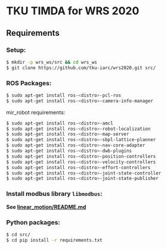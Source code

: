 # TKU TIMDA for WRS 2020

## Requirements

### Setup:
```bash
$ mkdir -p wrs_ws/src && cd wrs_ws
$ git clone https://github.com/tku-iarc/wrs2020.git src/
```

### ROS Packages:
```bash
$ sudo apt-get install ros-<distro>-pcl-ros
$ sudo apt-get install ros-<distro>-camera-info-manager
```
mir_robot requirements:
```bash
$ sudo apt-get install ros-<distro>-amcl
$ sudo apt-get install ros-<distro>-robot-localization
$ sudo apt-get install ros-<distro>-map-server
$ sudo apt-get install ros-<distro>-sbpl-lattice-planner
$ sudo apt-get install ros-<distro>-nav-core-adapter
$ sudo apt-get install ros-<distro>-dwb-plugins
$ sudo apt-get install ros-<distro>-position-controllers 
$ sudo apt-get install ros-<distro>-velocity-controllers 
$ sudo apt-get install ros-<distro>-effort-controllers 
$ sudo apt-get install ros-<distro>-joint-state-controller 
$ sudo apt-get install ros-<distro>-joint-state-publisher

```

### Install modbus library `libmodbus`:
**See [linear_motion/README.md](linear_motion/README.md)**

### Python packages:
```bash
$ cd src/
$ cd pip install -r requirements.txt
```
